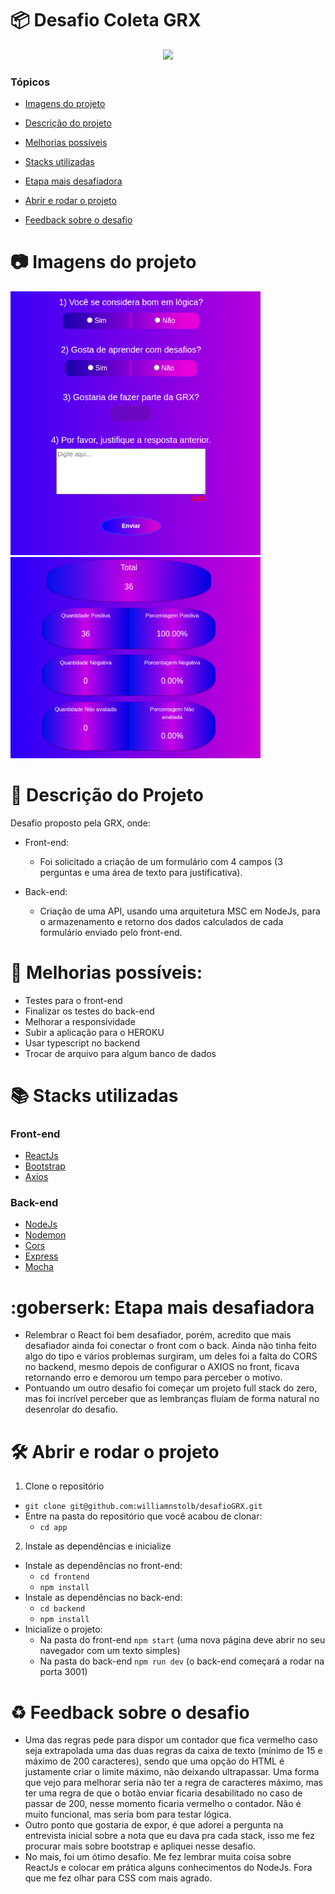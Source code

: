 # :package: Desafio Coleta GRX

<p align="center">
   <img src="http://img.shields.io/static/v1?label=STATUS&message=EM%20DESENVOLVIMENTO&color=RED&style=for-the-badge"/>
</p>

### Tópicos

- [Imagens do projeto](#camera-imagens-do-projeto)

- [Descrição do projeto](#man_dancing-descrição-do-projeto)

- [Melhorias possíveis](#construction-melhorias-possíveis)

- [Stacks utilizadas](#books-stacks-utilizadas)

- [Etapa mais desafiadora](#goberserk-etapa-mais-desafiadora)

- [Abrir e rodar o projeto](#%EF%B8%8F-abrir-e-rodar-o-projeto)

- [Feedback sobre o desafio](#recycle-feedback-sobre-o-desafio)


# :camera: Imagens do projeto

<spam>
  <img src="https://github.com/williamnstolb/desafioGRX/blob/master/app/Images/TelaPrincipal.png" alt="Tela primária" width="400"/>
  <img src="https://github.com/williamnstolb/desafioGRX/blob/master/app/Images/TelaResultados.png" alt="Tela resultado" width="400"/>
</spam>

# :man_dancing: Descrição do Projeto

Desafio proposto pela GRX, onde:

- Front-end:
  * Foi solicitado a criação de um formulário com 4 campos (3 perguntas e uma área de texto para justificativa).

- Back-end:
  * Criação de uma API, usando uma arquitetura MSC em NodeJs, para o armazenamento e retorno dos dados calculados de cada formulário enviado pelo front-end.

# :construction: Melhorias possíveis:

- Testes para o front-end 
- Finalizar os testes do back-end 
- Melhorar a responsividade 
- Subir a aplicação para o HEROKU 
- Usar typescript no backend
- Trocar de arquivo para algum banco de dados

# :books: Stacks utilizadas

### Front-end
- [ReactJs](https://pt-br.reactjs.org/) 
- [Bootstrap](https://getbootstrap.com/) 
- [Axios](https://axios-http.com/ptbr/docs/intro)

### Back-end
- [NodeJs](https://nodejs.org/en/) 
- [Nodemon](https://www.npmjs.com/package/nodemon) 
- [Cors](https://www.npmjs.com/package/cors)
- [Express](https://expressjs.com/pt-br/) 
- [Mocha](https://mochajs.org/)

# :goberserk: Etapa mais desafiadora

- Relembrar o React foi bem desafiador, porém, acredito que mais desafiador ainda foi conectar o front com o back. Ainda não tinha feito algo do tipo e vários problemas surgiram, um deles foi a falta do CORS no backend, mesmo depois de configurar o AXIOS no front, ficava retornando erro e demorou um tempo para perceber o motivo.
- Pontuando um outro desafio foi começar um projeto full stack do zero, mas foi incrível perceber que as lembranças fluíam de forma natural no desenrolar do desafio.

# 🛠️ Abrir e rodar o projeto

1. Clone o repositório
  * `git clone git@github.com:williamnstolb/desafioGRX.git`
  * Entre na pasta do repositório que você acabou de clonar:
    * `cd app`

2. Instale as dependências e inicialize
  * Instale as dependências no front-end:
    * `cd frontend`
    * `npm install`
  * Instale as dependências no back-end:
    * `cd backend`
    * `npm install`
  * Inicialize o projeto:
    * Na pasta do front-end `npm start` (uma nova página deve abrir no seu navegador com um texto simples)
    * Na pasta do back-end `npm run dev` (o back-end começará a rodar na porta 3001)

# :recycle: Feedback sobre o desafio

- Uma das regras pede para dispor um contador que fica vermelho caso seja extrapolada uma das duas regras da caixa de texto
(mínimo de 15 e máximo de 200 caracteres), sendo que uma opção do HTML é justamente criar o limite máximo, não deixando ultrapassar. Uma forma que vejo
para melhorar seria não ter a regra de caracteres máximo, mas ter uma regra de que o botão enviar ficaria desabilitado no caso de passar de 200,
nesse momento ficaria vermelho o contador. Não é muito funcional, mas seria bom para testar lógica.
- Outro ponto que gostaria de expor, é que adorei a pergunta na entrevista inicial sobre a nota que eu dava pra cada stack, isso me fez procurar mais sobre bootstrap
e apliquei nesse desafio.
- No mais, foi um ótimo desafio. Me fez lembrar muita coisa sobre ReactJs e colocar em prática alguns conhecimentos do NodeJs. Fora que me fez olhar para CSS
com mais agrado. 

